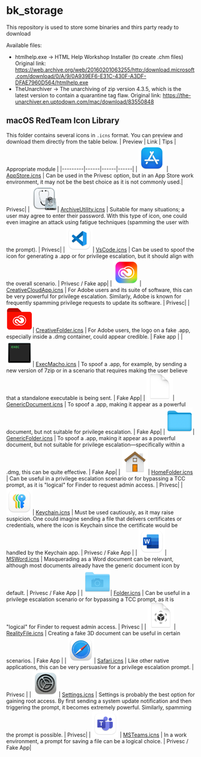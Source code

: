 # bk_storage
This repository is used to store some binaries and thirs party ready to download

Available files:
 - htmlhelp.exe -> HTML Help Workshop Installer (to create .chm files)
                   Original link: https://web.archive.org/web/20160201063255/http:/download.microsoft.com/download/0/A/9/0A939EF6-E31C-430F-A3DF-DFAE7960D564/htmlhelp.exe
 - TheUnarchiver -> The unarchiving of zip version 4.3.5, which is the latest version to contain a quarantine tag flaw.
                   Original link: https://the-unarchiver.en.uptodown.com/mac/download/83550848

## macOS RedTeam Icon Library

This folder contains several icons in `.icns` format. You can preview and download them directly from the table below.
| Preview | Link | Tips | Appropriate module |
|---------|------|------|------|
| <img src="macos-icon/preview/appstore.png" min-width="70" min-height="70" width="70" height="70"/> | [AppStore.icns](https://github.com/sevagas/bk_storage/raw/refs/heads/main/macos-icon/Code.icns) | Can be used in the Privesc option, but in an App Store work environment, it may not be the best choice as it is not commonly used.| Privesc|
| <img src="macos-icon/preview/archiveutility.png" min-width="70" min-height="70" width="70" height="70"/>| [ArchiveUtility.icns](https://github.com/sevagas/bk_storage/raw/refs/heads/main/macos-icon/archiveutility.icns) | Suitable for many situations; a user may agree to enter their password. With this type of icon, one could even imagine an attack using fatigue techniques (spamming the user with the prompt). | Privesc|
| <img src="macos-icon/preview/Code.png" min-width="70" min-height="70" width="70" height="70"/>| [VsCode.icns](https://github.com/sevagas/bk_storage/raw/refs/heads/main/macos-icon/Code.icns) | Can be used to spoof the icon for generating a .app or for privilege escalation, but it should align with the overall scenario. | Privesc / Fake app|
| <img src="macos-icon/preview/CreativeCloudApp.png" min-width="70" min-height="70" width="70" height="70"/>| [CreativeCloudApp.icns](https://github.com/sevagas/bk_storage/raw/refs/heads/main/macos-icon/CreativeCloudApp.icns) | For Adobe users and its suite of software, this can be very powerful for privilege escalation. Similarly, Adobe is known for frequently spamming privilege requests to update its software. | Privesc|
| <img src="macos-icon/preview/creativefolder.png" min-width="70" min-height="70" width="70" height="70"/>| [CreativeFolder.icns](https://github.com/sevagas/bk_storage/raw/refs/heads/main/macos-icon/creativefolder.icns) | For Adobe users, the logo on a fake .app, especially inside a .dmg container, could appear credible. | Fake app |
| <img src="macos-icon/preview/ExecutableBinaryIcon.png" min-width="70" min-height="70" width="70" height="70"/>| [ExecMacho.icns](https://github.com/sevagas/bk_storage/raw/refs/heads/main/macos-icon/ExecutableBinaryIcon.icns) | To spoof a .app, for example, by sending a new version of 7zip or in a scenario that requires making the user believe that a standalone executable is being sent. | Fake App|
| <img src="macos-icon/preview/GenericDocumentIcon.png" min-width="70" min-height="70" width="70" height="70"/>| [GenericDocument.icns](https://github.com/sevagas/bk_storage/raw/refs/heads/main/macos-icon/GenericDocumentIcon.icns) | To spoof a .app, making it appear as a powerful document, but not suitable for privilege escalation. | Fake App|
| <img src="macos-icon/preview/GenericFolder.png" min-width="70" min-height="70" width="70" height="70"/>| [GenericFolder.icns](https://github.com/sevagas/bk_storage/raw/refs/heads/main/macos-icon/GenericFolder.icns) | To spoof a .app, making it appear as a powerful document, but not suitable for privilege escalation—specifically within a .dmg, this can be quite effective. | Fake App|
| <img src="macos-icon/preview/HomeFolderIcon.png" min-width="70" min-height="70" width="70" height="70"/>| [HomeFolder.icns](https://github.com/sevagas/bk_storage/raw/refs/heads/main/macos-icon/HomeFolderIcon.icns) | Can be useful in a privilege escalation scenario or for bypassing a TCC prompt, as it is "logical" for Finder to request admin access. | Privesc|
| <img src="macos-icon/preview/key.png" min-width="70" min-height="70" width="70" height="70"/>| [Keychain.icns](https://github.com/sevagas/bk_storage/raw/refs/heads/main/macos-icon/key.icns) | Must be used cautiously, as it may raise suspicion. One could imagine sending a file that delivers certificates or credentials, where the icon is Keychain since the certificate would be handled by the Keychain app. | Privesc / Fake App |
| <img src="macos-icon/preview/MSWD.png" min-width="70" min-height="70" width="70" height="70"/>| [MSWord.icns](https://github.com/sevagas/bk_storage/raw/refs/heads/main/macos-icon/MSWD.icns) | Masquerading as a Word document can be relevant, although most documents already have the generic document icon by default. | Privesc / Fake App |
| <img src="macos-icon/preview/PicturesFolderIcon.png" min-width="70" min-height="70" width="70" height="70"/>| [Folder.icns](https://github.com/sevagas/bk_storage/raw/refs/heads/main/macos-icon/PicturesFolderIcon.icns) | Can be useful in a privilege escalation scenario or for bypassing a TCC prompt, as it is "logical" for Finder to request admin access. | Privesc |
| <img src="macos-icon/preview/RealityFile.png" min-width="70" min-height="70" width="70" height="70"/>| [RealityFile.icns](https://github.com/sevagas/bk_storage/raw/refs/heads/main/macos-icon/RealityFile.icns) | Creating a fake 3D document can be useful in certain scenarios. | Fake App |
| <img src="macos-icon/preview/safari.png" min-width="70" min-height="70" width="70" height="70"/>| [Safari.icns](https://github.com/sevagas/bk_storage/raw/refs/heads/main/macos-icon/safari.icns) | Like other native applications, this can be very persuasive for a privilege escalation prompt. | Privesc |
| <img src="macos-icon/preview/settings.png" min-width="70" min-height="70" width="70" height="70"/>| [Settings.icns](https://github.com/sevagas/bk_storage/raw/refs/heads/main/macos-icon/settings.icns) | Settings is probably the best option for gaining root access. By first sending a system update notification and then triggering the prompt, it becomes extremely powerful. Similarly, spamming the prompt is possible. | Privesc|
| <img src="macos-icon/preview/teams.png" min-width="70" min-height="70" width="70" height="70"/> | [MSTeams.icns](https://github.com/sevagas/bk_storage/raw/refs/heads/main/macos-icon/teams.icns) | In a work environment, a prompt for saving a file can be a logical choice. | Privesc / Fake App|
